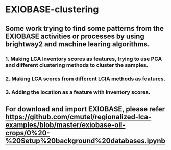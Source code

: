 # EXIOBASE-clustering
## Some work trying to find some patterns from the EXIOBASE activities or processes by using brightway2 and machine learing algorithms.
### 1. Making LCA Inventory scores as features, trying to use PCA and different clustering methods to cluster the samples.
### 2. Making LCA scores from different LCIA methods as features.
### 3. Adding the location as a feature with inventory scores.
## For download and import EXIOBASE, please refer https://github.com/cmutel/regionalized-lca-examples/blob/master/exiobase-oil-crops/0%20-%20Setup%20background%20databases.ipynb
